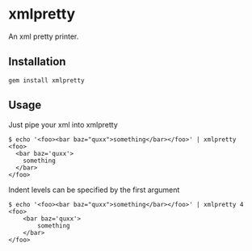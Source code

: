 # xmlpretty

An xml pretty printer.

## Installation

    gem install xmlpretty

## Usage

Just pipe your xml into xmlpretty

    $ echo '<foo><bar baz="quxx">something</bar></foo>' | xmlpretty
    <foo>
      <bar baz='quxx'>
        something
      </bar>
    </foo>

Indent levels can be specified by the first argument

    $ echo '<foo><bar baz="quxx">something</bar></foo>' | xmlpretty 4
    <foo>
        <bar baz='quxx'>
            something
        </bar>
    </foo>
